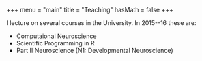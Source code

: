 +++
menu = "main"
title = "Teaching"
hasMath = false 
+++

I lecture on several courses in the University.  In 2015--16 these are:

  * Computaional Neuroscience
  * Scientific Programming in R
  * Part II Neuroscience (N1: Developmental Neuroscience)
  
